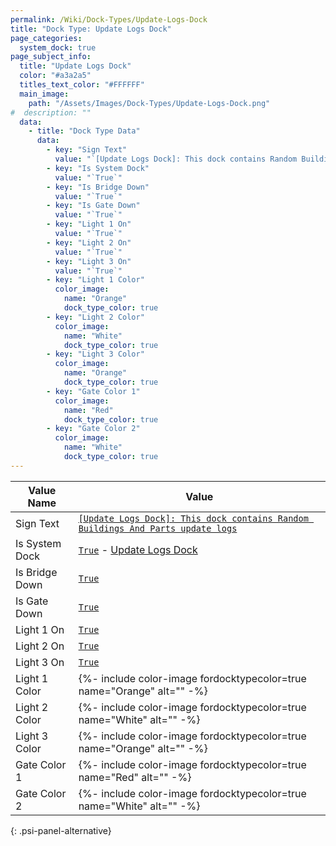 ```yaml
---
permalink: /Wiki/Dock-Types/Update-Logs-Dock
title: "Dock Type: Update Logs Dock"
page_categories:
  system_dock: true
page_subject_info:
  title: "Update Logs Dock"
  color: "#a3a2a5"
  titles_text_color: "#FFFFFF"
  main_image:
    path: "/Assets/Images/Dock-Types/Update-Logs-Dock.png"
#  description: ""
  data:
    - title: "Dock Type Data"
      data:
        - key: "Sign Text"
          value: "`[Update Logs Dock]: This dock contains Random Buildings And Parts update logs`"
        - key: "Is System Dock"
          value: "`True`"
        - key: "Is Bridge Down"
          value: "`True`"
        - key: "Is Gate Down"
          value: "`True`"
        - key: "Light 1 On"
          value: "`True`"
        - key: "Light 2 On"
          value: "`True`"
        - key: "Light 3 On"
          value: "`True`"
        - key: "Light 1 Color"
          color_image:
            name: "Orange"
            dock_type_color: true
        - key: "Light 2 Color"
          color_image:
            name: "White"
            dock_type_color: true
        - key: "Light 3 Color"
          color_image:
            name: "Orange"
            dock_type_color: true
        - key: "Gate Color 1"
          color_image:
            name: "Red"
            dock_type_color: true
        - key: "Gate Color 2"
          color_image:
            name: "White"
            dock_type_color: true
---
```




| Value Name     | Value |
|-|-|
| Sign Text      | [`[Update Logs Dock]: This dock contains Random Buildings And Parts update logs`](/RBAP-Wiki/Wiki/Value-Types#string) |
| Is System Dock | [`True`](/RBAP-Wiki/Wiki/Value-Types#boolean) - [Update Logs Dock](/RBAP-Wiki/Wiki/Docks/Category/In-Game#update-logs-dock) |
| Is Bridge Down | [`True`](/RBAP-Wiki/Wiki/Value-Types#boolean) |
| Is Gate Down   | [`True`](/RBAP-Wiki/Wiki/Value-Types#boolean) |
| Light 1 On     | [`True`](/RBAP-Wiki/Wiki/Value-Types#boolean) |
| Light 2 On     | [`True`](/RBAP-Wiki/Wiki/Value-Types#boolean) |
| Light 3 On     | [`True`](/RBAP-Wiki/Wiki/Value-Types#boolean) |
| Light 1 Color  | {%- include color-image fordocktypecolor=true name="Orange" alt="" -%} |
| Light 2 Color  | {%- include color-image fordocktypecolor=true name="White" alt="" -%} |
| Light 3 Color  | {%- include color-image fordocktypecolor=true name="Orange" alt="" -%} |
| Gate Color 1   | {%- include color-image fordocktypecolor=true name="Red" alt="" -%} |
| Gate Color 2   | {%- include color-image fordocktypecolor=true name="White" alt="" -%} |
{: .psi-panel-alternative}

<img class="dock-type-image" src="/RBAP-Wiki/Assets/Images/Dock-Types/Update-Logs-Dock.png" alt="">
